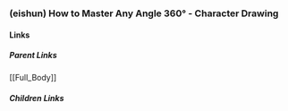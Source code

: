### (eishun) How to Master Any Angle 360° - Character Drawing
#### Links
##### Parent Links
[[Full_Body]]
##### Children Links
